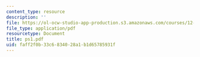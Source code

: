 ```yaml
---
content_type: resource
description: ''
file: https://ol-ocw-studio-app-production.s3.amazonaws.com/courses/12-950-atmospheric-and-oceanic-modeling-spring-2004/faff2f0b33c6834028a1b1d65785931f_ps1.pdf
file_type: application/pdf
resourcetype: Document
title: ps1.pdf
uid: faff2f0b-33c6-8340-28a1-b1d65785931f
---
```

